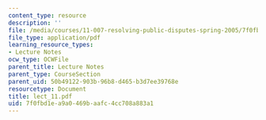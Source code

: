```yaml
---
content_type: resource
description: ''
file: /media/courses/11-007-resolving-public-disputes-spring-2005/7f0fbd1ea9a0469baafc4cc708a883a1_lect_11.pdf
file_type: application/pdf
learning_resource_types:
- Lecture Notes
ocw_type: OCWFile
parent_title: Lecture Notes
parent_type: CourseSection
parent_uid: 50b49122-903b-96b8-d465-b3d7ee39768e
resourcetype: Document
title: lect_11.pdf
uid: 7f0fbd1e-a9a0-469b-aafc-4cc708a883a1
---
```

